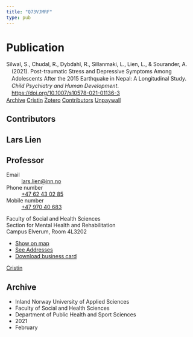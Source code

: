 ```yaml
---
title: "Q73VJMRF"
type: pub
---
```

<h1>Publication</h1>
<article id="csl-bib-container-Q73VJMRF" class="csl-bib-container">
  <div class="csl-bib-body" style="line-height: 1.35; padding-left: 1em; text-indent:-1em;">
  <div class="csl-entry">Silwal, S., Chudal, R., Dybdahl, R., Sillanmaki, L., Lien, L., &amp; Sourander, A. (2021). Post-traumatic Stress and Depressive Symptoms Among Adolescents After the 2015 Earthquake in Nepal: A Longitudinal Study. <i>Child Psychiatry and Human Development</i>. <a href="https://doi.org/10.1007/s10578-021-01136-3">https://doi.org/10.1007/s10578-021-01136-3</a></div>
</div>
  <div class="csl-bib-buttons">
    <a href="#taxonomy-article-Q73VJMRF" class="csl-bib-button">Archive</a>
    <a href alt="Cristin URL" class="csl-bib-button">Cristin</a>
    <a href alt="Zotero URL" class="csl-bib-button">Zotero</a>
    <a href="#contributors-article-Q73VJMRF" class="csl-bib-button">Contributors</a>
    <a href="https://link.springer.com/content/pdf/10.1007/s10578-021-01136-3.pdf" class="csl-bib-button">Unpaywall</a>
  </div>
  <div id="csl-bib-meta-container-Q73VJMRF"></div>
</article>
<div id="csl-bib-meta-Q73VJMRF" class="csl-bib-meta">
  <article id="contributors-article-Q73VJMRF" class="contributors-article">
    <h1>Contributors</h1>
    <div class="personas">
<div class="vrtx-hinn-person-card">
<div class="photo">
<i class="lar la-user-circle missing-person"></i>
</div>
<div class="info">
<hgroup><h1>Lars Lien</h1>
<h2>Professor</h2>
</hgroup><dl>
<dt>Email</dt>
<dd>
<a href="mailto:lars.lien@inn.no">lars.lien@inn.no</a>
</dd>
<dt>Phone number</dt>
<dd><a href="tel:+4762430285">
+47 62 43 02 85
</a></dd>
<dt>Mobile number</dt>
<dd><a href="tel:+4797040683">
+47 970 40 683
</a></dd>
</dl>
<p>
Faculty of Social and Health Sciences<br>
Section for Mental Health and Rehabilitation<br>
Campus Elverum,
Room 4L3202
</p>
<ul class="vrtx-hinn-links">
<li><a href="https://www.google.com/maps?q=60.88177,11.53669">Show on map</a></li>
<li><a href="https://www.inn.no/english/find-an-employee/lars-lien.html#vrtx-hinn-addresses">See Addresses</a></li>
<li><a href="https://www.inn.no/english/find-an-employee/lars-lien.html?vrtx=vcf">Download business card</a></li>
</ul>
</div>
</div>
<a href="https://app.cristin.no/persons/show.jsf?id=14287" alt="Cristin URL" class="personas-cristin">Cristin</a>
</div>
  </article>
  <article id="taxonomy-article-Q73VJMRF" class="taxonomy-article">
    <h1>Archive</h1>
    <ul>
      <li>Inland Norway University of Applied Sciences</li>
      <li>Faculty of Social and Health Sciences</li>
      <li>Department of Public Health and Sport Sciences</li>
      <li>2021</li>
      <li>February</li>
    </ul>
  </article>
</div>
